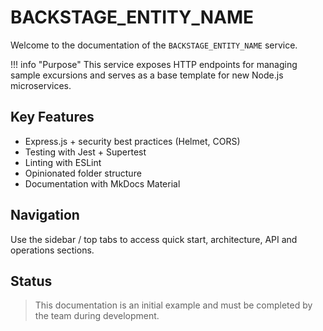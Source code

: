 # BACKSTAGE_ENTITY_NAME

Welcome to the documentation of the `BACKSTAGE_ENTITY_NAME` service.

!!! info "Purpose"
This service exposes HTTP endpoints for managing sample excursions and serves as a base template for new Node.js microservices.

## Key Features

- Express.js + security best practices (Helmet, CORS)
- Testing with Jest + Supertest
- Linting with ESLint
- Opinionated folder structure
- Documentation with MkDocs Material

## Navigation

Use the sidebar / top tabs to access quick start, architecture, API and operations sections.

## Status

> This documentation is an initial example and must be completed by the team during development.
